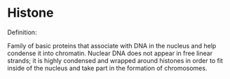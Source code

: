 # Histone

 Definition:
 
 Family of basic proteins that associate with DNA in the nucleus and help condense it into chromatin. Nuclear DNA does not appear in free linear strands; it is highly condensed and wrapped around histones in order to fit inside of the nucleus and take part in the formation of chromosomes.

